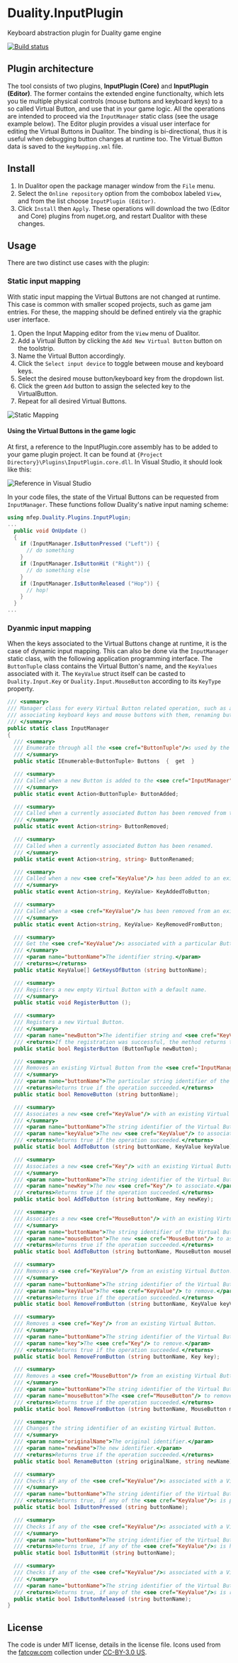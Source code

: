 # Duality.InputPlugin
Keyboard abstraction plugin for Duality game engine

[![Build status](https://ci.appveyor.com/api/projects/status/6slo8ymu84yvbbs3?svg=true)](https://ci.appveyor.com/project/mfep/duality-inputplugin)

## Plugin architecture
The tool consists of two plugins, **InputPlugin (Core)** and **InputPlugin (Editor)**. The former contains the extended engine functionalty, which lets you tie multiple physical controls (mouse buttons and keyboard keys) to a so called Virtual Button, and use that in your game logic. All the operations are intended to proceed via the `InputManager` static class (see the usage example below).
The Editor plugin provides a visual user interface for editing the Virtual Buttons in Dualitor. The binding is bi-directional, thus it is useful when debugging button changes at runtime too.
The Virtual Button data is saved to the `keyMapping.xml` file.

## Install
1. In Dualitor open the package manager window from the `File` menu.
2. Select the `Online repository` option from the combobox labeled `View`, and from the list choose `InputPlugin (Editor)`.
3. Click `Install` then `Apply`. These operations will download the two (Editor and Core) plugins from nuget.org, and restart Dualitor with these changes.

## Usage
There are two distinct use cases with the plugin:

### Static input mapping
With static input mapping the Virtual Buttons are not changed at runtime. This case is common with smaller scoped projects, such as game jam entries. For these, the mapping should be defined entirely via the graphic user interface.

1. Open the Input Mapping editor from the `View` menu of Dualitor.
2. Add a Virtual Button by clicking the `Add New Virtual Button` button on the toolstrip.
3. Name the Virtual Button accordingly.
4. Click the `Select input device` to toggle between mouse and keyboard keys.
5. Select the desired mouse button/keyboard key from the dropdown list.
6. Click the green `Add` button to assign the selected key to the VirtualButton.
7. Repeat for all desired Virtual Buttons.

![Static Mapping](https://github.com/mfep/Duality.InputPlugin/raw/master/readme_images/static.png)

#### Using the Virtual Buttons in the game logic
At first, a reference to the InputPlugin.core assembly has to be added to your game plugin project. It can be found at `{Project Directory}\Plugins\InputPlugin.core.dll`. In Visual Studio, it should look like this:

![Reference in Visual Studio](https://github.com/mfep/Duality.InputPlugin/raw/master/readme_images/reference.png)

In your code files, the state of the Virtual Buttons can be requested from `InputManager`. These functions follow Duality's native input naming scheme:

``` csharp
using mfep.Duality.Plugins.InputPlugin;
...
  public void OnUpdate ()
  {
    if (InputManager.IsButtonPressed ("Left")) {
      // do something
    }
    if (InputManager.IsButtonHit ("Right")) {
      // do something else
    }
    if (InputManager.IsButtonReleased ("Hop")) {
      // hop!
    }
  }
...
```

### Dyanmic input mapping
When the keys associated to the Virtual Buttons change at runtime, it is the case of dynamic input mapping. This can also be done via the `InputManager` static class, with the following application programming interface. The `ButtonTuple` class contains the Virtual Button's name, and the `KeyValues` associated with it. The `KeyValue` struct itself can be casted to `Duality.Input.Key` or `Duality.Input.MouseButton` according to its `KeyType` property.

``` csharp
/// <summary>
/// Manager class for every Virtual Button related operation, such as adding and removing buttons,
/// associating keyboard keys and mouse buttons with them, renaming buttons, and getting their status.
/// </summary>
public static class InputManager
{
  /// <summary>
  /// Enumerate through all the <see cref="ButtonTuple"/>s used by the game at the moment.
  /// </summary>
  public static IEnumerable<ButtonTuple> Buttons  {  get  }

  /// <summary>
  /// Called when a new Button is added to the <see cref="InputManager"/>.
  /// </summary>
  public static event Action<ButtonTuple> ButtonAdded;

  /// <summary>
  /// Called when a currently associated Button has been removed from the <see cref="InputManager"/>.
  /// </summary>
  public static event Action<string> ButtonRemoved;

  /// <summary>
  /// Called when a currently associated Button has been renamed.
  /// </summary>
  public static event Action<string, string> ButtonRenamed;

  /// <summary>
  /// Called when a new <see cref="KeyValue"/> has been added to an existing Button.
  /// </summary>
  public static event Action<string, KeyValue> KeyAddedToButton;

  /// <summary>
  /// Called when a <see cref="KeyValue"/> has been removed from an existing Button.
  /// </summary>
  public static event Action<string, KeyValue> KeyRemovedFromButton;

  /// <summary>
  /// Get the <see cref="KeyValue"/>s associated with a particular Button identifier string.
  /// </summary>
  /// <param name="buttonName">The identifier string.</param>
  /// <returns></returns>
  public static KeyValue[] GetKeysOfButton (string buttonName);

  /// <summary>
  /// Registers a new empty Virtual Button with a default name.
  /// </summary>
  public static void RegisterButton ();

  /// <summary>
  /// Registers a new Virtual Button.
  /// </summary>
  /// <param name="newButton">The identifier string and <see cref="KeyValue"/>s of the new Button.</param>
  /// <returns>If the registration was successful, the method returns true, otherwise false.</returns>
  public static bool RegisterButton (ButtonTuple newButton);

  /// <summary>
  /// Removes an existing Virtual Button from the <see cref="InputManager"/>.
  /// </summary>
  /// <param name="buttonName">The particular string identifier of the Button to remove.</param>
  /// <returns>Returns true if the operation succeeded.</returns>
  public static bool RemoveButton (string buttonName);

  /// <summary>
  /// Associates a new <see cref="KeyValue"/> with an existing Virtual Button.
  /// </summary>
  /// <param name="buttonName">The string identifier of the Virtual Button.</param>
  /// <param name="keyValue">The new <see cref="KeyValue"/> to associate.</param>
  /// <returns>Returns true if the operation succeeded.</returns>
  public static bool AddToButton (string buttonName, KeyValue keyValue);

  /// <summary>
  /// Associates a new <see cref="Key"/> with an existing Virtual Button.
  /// </summary>
  /// <param name="buttonName">The string identifier of the Virtual Button.</param>
  /// <param name="newKey">The new <see cref="Key"/> to associate.</param>
  /// <returns>Returns true if the operation succeeded.</returns>
  public static bool AddToButton (string buttonName, Key newKey);

  /// <summary>
  /// Associates a new <see cref="MouseButton"/> with an existing Virtual Button.
  /// </summary>
  /// <param name="buttonName">The string identifier of the Virtual Button.</param>
  /// <param name="mouseButton">The new <see cref="MouseButton"/> to associate.</param>
  /// <returns>Returns true if the operation succeeded.</returns>
  public static bool AddToButton (string buttonName, MouseButton mouseButton);

  /// <summary>
  /// Removes a <see cref="KeyValue"/> from an existing Virtual Button.
  /// </summary>
  /// <param name="buttonName">The string identifier of the Virtual Button.</param>
  /// <param name="keyValue">The <see cref="KeyValue"/> to remove.</param>
  /// <returns>Returns true if the operation succeeded.</returns>
  public static bool RemoveFromButton (string buttonName, KeyValue keyValue);

  /// <summary>
  /// Removes a <see cref="Key"/> from an existing Virtual Button.
  /// </summary>
  /// <param name="buttonName">The string identifier of the Virtual Button.</param>
  /// <param name="key">The <see cref="Key"/> to remove.</param>
  /// <returns>Returns true if the operation succeeded.</returns>
  public static bool RemoveFromButton (string buttonName, Key key);

  /// <summary>
  /// Removes a <see cref="MouseButton"/> from an existing Virtual Button.
  /// </summary>
  /// <param name="buttonName">The string identifier of the Virtual Button.</param>
  /// <param name="mouseButton">The <see cref="MouseButton"/> to remove.</param>
  /// <returns>Returns true if the operation succeeded.</returns>
  public static bool RemoveFromButton (string buttonName, MouseButton mouseButton);

  /// <summary>
  /// Changes the string identifier of an existing Virtual Button.
  /// </summary>
  /// <param name="originalName">The original identifier.</param>
  /// <param name="newName">The new identifier.</param>
  /// <returns>Returns true if the operation succeeded.</returns>
  public static bool RenameButton (string originalName, string newName);

  /// <summary>
  /// Checks if any of the <see cref="KeyValue"/>s associated with a Virtual Button is pressed at the moment.
  /// </summary>
  /// <param name="buttonName">The string identifier of the Virtual Button.</param>
  /// <returns>Returns true, if any of the <see cref="KeyValue"/>s is pressed.</returns>
  public static bool IsButtonPressed (string buttonName);

  /// <summary>
  /// Checks if any of the <see cref="KeyValue"/>s associated with a Virtual Button has been hit in the current frame.
  /// </summary>
  /// <param name="buttonName">The string identifier of the Virtual Button.</param>
  /// <returns>Returns true, if any of the <see cref="KeyValue"/>s is hit.</returns>
  public static bool IsButtonHit (string buttonName);

  /// <summary>
  /// Checks if any of the <see cref="KeyValue"/>s associated with a Virtual Button is released in the current frame.
  /// </summary>
  /// <param name="buttonName">The string identifier of the Virtual Button.</param>
  /// <returns>Returns true, if any of the <see cref="KeyValue"/>s is released.</returns>
  public static bool IsButtonReleased (string buttonName);
}
```

## License
The code is under MIT license, details in the license file.
Icons used from the [fatcow.com](http://www.fatcow.com/free-icons) collection under [CC-BY-3.0 US](http://creativecommons.org/licenses/by/3.0/us/).
